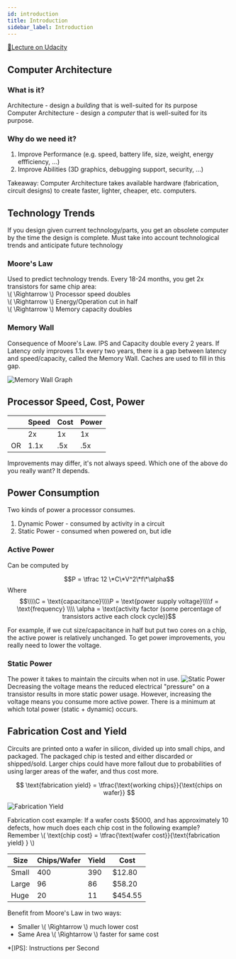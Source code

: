 ```yaml
---
id: introduction
title: Introduction
sidebar_label: Introduction
---
```


[🔗Lecture on Udacity](https://classroom.udacity.com/courses/ud007/lessons/3627649022/concepts/last-viewed)

## Computer Architecture

### What is it?

Architecture - design a *building* that is well-suited for its purpose    
Computer Architecture - design a *computer* that is well-suited for its purpose.

### Why do we need it?

1. Improve Performance (e.g. speed, battery life, size, weight, energy effficiency, ...)
2. Improve Abilities (3D graphics, debugging support, security, ...)

Takeaway: Computer Architecture takes available hardware (fabrication, circuit designs) to create faster, lighter, cheaper, etc. computers.

## Technology Trends

If you design given current technology/parts, you get an obsolete computer by the time the design is complete. Must take into account technological trends and anticipate future technology

### Moore's Law

Used to predict technology trends. Every 18-24 months, you get 2x transistors for same chip area:    
\\( \Rightarrow \\) Processor speed doubles    
\\( \Rightarrow \\) Energy/Operation cut in half    
\\( \Rightarrow \\) Memory capacity doubles

### Memory Wall

Consequence of Moore's Law. IPS and Capacity double every 2 years. If Latency only improves 1.1x every two years, there is a gap between latency and speed/capacity, called the Memory Wall. Caches are used to fill in this gap.

![Memory Wall Graph](https://i.imgur.com/RMSndOW.png)

## Processor Speed, Cost, Power

|    | Speed | Cost | Power |
| ---| ----- | ---- | ----  |
|    |   2x  |  1x  |  1x   |
| OR | 1.1x  | .5x  | .5x   |

Improvements may differ, it's not always speed. Which one of the above do you really want? It depends.

## Power Consumption

Two kinds of power a processor consumes.
1. Dynamic Power - consumed by activity in a circuit
2. Static Power - consumed when powered on, but idle

### Active Power
Can be computed by

$$P = \tfrac 12 \*C\*V^2\*f\*\alpha$$
Where
$$\\\\C = \text{capacitance}\\\\P = \text{power supply voltage}\\\\f = \text{frequency} \\\\ \alpha = \text{activity factor (some percentage of transistors active each clock cycle)}$$

For example, if we cut size/capacitance in half but put two cores on a chip, the active power is relatively unchanged. To get power improvements, you really need to lower the voltage.

### Static Power

The power it takes to maintain the circuits when not in use.
![Static Power](https://i.imgur.com/Db7NwSj.png)
Decreasing the voltage means the reduced electrical "pressure" on a transistor results in more static power usage. However, increasing the voltage means you consume more active power. There is a minimum at which total power (static + dynamic) occurs.

## Fabrication Cost and Yield

Circuits are printed onto a wafer in silicon, divided up into small chips, and packaged. The packaged chip is tested and either discarded or shipped/sold. Larger chips could have more fallout due to probabilities of using larger areas of the wafer, and thus cost more.

$$ \text{fabrication yield} =  \tfrac{\text{working chips}}{\text{chips on wafer}} $$

![Fabrication Yield](https://i.imgur.com/vIIzt0I.png)

Fabrication cost example: If a wafer costs $5000, and has approximately 10 defects, how much does each chip cost in the following example? Remember \\( \text{chip cost} = \tfrac{\text{wafer cost}}{\text{fabrication yield} } \\)

| Size | Chips/Wafer | Yield |  Cost  | 
|------|-------------|-------|--------|
|Small |    400      |  390  | $12.80 |
|Large |     96      |   86  | $58.20 |
| Huge |     20      |   11  | $454.55|

Benefit from Moore's Law in two ways:
* Smaller \\( \Rightarrow \\) much lower cost
* Same Area \\( \Rightarrow \\) faster for same cost

*[IPS]: Instructions per Second